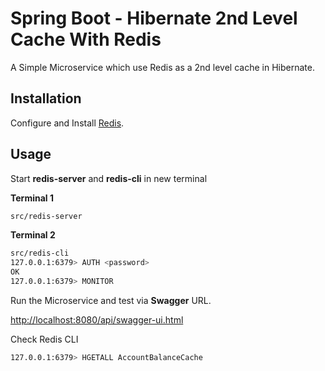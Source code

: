 # Spring Boot - Hibernate 2nd Level Cache With Redis

A Simple Microservice which use Redis as a 2nd level cache in Hibernate.

## Installation

Configure and Install [Redis](https://redis.io/topics/quickstart).


## Usage

Start <b>redis-server</b> and <b>redis-cli</b> in new terminal

<b>Terminal 1</b>

```bash
src/redis-server
```

<b>Terminal 2</b>
```bash
src/redis-cli
127.0.0.1:6379> AUTH <password>
OK
127.0.0.1:6379> MONITOR
```

Run the Microservice and test via <b>Swagger</b> URL.

[http://localhost:8080/api/swagger-ui.html]()

Check Redis CLI

```bash
127.0.0.1:6379> HGETALL AccountBalanceCache
```

